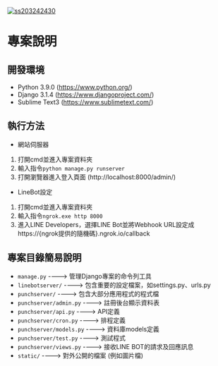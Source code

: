 [![ss203242430](https://circleci.com/gh/ss203242430/punch_line_bot.svg?style=svg)](https://app.circleci.com/pipelines/github/ss203242430/punch_line_bot)

# 專案說明

## 開發環境
* Python 3.9.0 (https://www.python.org/)
* Django 3.1.4 (https://www.djangoproject.com/)
* Sublime Text3 (https://www.sublimetext.com/)

## 執行方法
* 網站伺服器
1. 打開cmd並進入專案資料夾
2. 輸入指令```python manage.py runserver```
3. 打開瀏覽器進入登入頁面 (http://localhost:8000/admin/)

* LineBot設定
1. 打開cmd並進入專案資料夾
2. 輸入指令```ngrok.exe http 8000```
3. 進入LINE Developers，選擇LINE Bot並將Webhook URL設定成https://{ngrok提供的隨機碼}.ngrok.io/callback

## 專案目錄簡易說明
+ ```manage.py``` ----> 管理Django專案的命令列工具
+ ```linebotserver/``` ----> 包含重要的設定檔案，如settings.py、urls.py
+ ```punchserver/``` ----> 包含大部分應用程式的程式檔
+ ```punchserver/admin.py``` ----> 註冊後台顯示資料表
+ ```punchserver/api.py``` ----> API定義
+ ```punchserver/cron.py``` ----> 排程定義
+ ```punchserver/models.py``` ----> 資料庫models定義
+ ```punchserver/test.py``` ----> 測試程式
+ ```punchserver/views.py``` ----> 接收LINE BOT的請求及回應訊息
+ ```static/``` ----> 對外公開的檔案 (例如圖片檔)